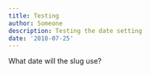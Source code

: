 ```yaml
---
title: Testing
author: Someone
description: Testing the date setting
date: '2018-07-25'
---
```

What date will the slug use?

